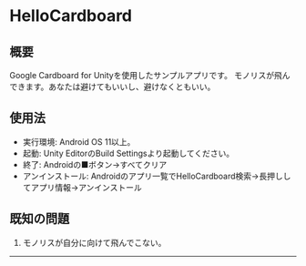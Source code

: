 # HelloCardboard

## 概要

Google Cardboard for Unityを使用したサンプルアプリです。
モノリスが飛んできます。あなたは避けてもいいし、避けなくともいい。

## 使用法

- 実行環境: Android OS 11以上。
- 起動: Unity EditorのBuild Settingsより起動してください。
- 終了: Androidの■ボタン→すべてクリア
- アンインストール: Androidのアプリ一覧でHelloCardboard検索→長押ししてアプリ情報→アンインストール

## 既知の問題

1. モノリスが自分に向けて飛んでこない。

----
